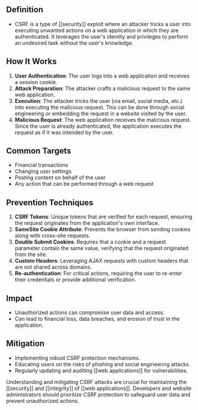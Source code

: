 
## Definition
- CSRF is a type of [[security]] exploit where an attacker tricks a user into executing unwanted actions on a web application in which they are authenticated. It leverages the user's identity and privileges to perform an undesired task without the user's knowledge.

## How It Works
1. **User Authentication**: The user logs into a web application and receives a session cookie.
2. **Attack Preparation**: The attacker crafts a malicious request to the same web application.
3. **Execution**: The attacker tricks the user (via email, social media, etc.) into executing the malicious request. This can be done through social engineering or embedding the request in a website visited by the user.
4. **Malicious Request**: The web application receives the malicious request. Since the user is already authenticated, the application executes the request as if it was intended by the user.

## Common Targets
- Financial transactions
- Changing user settings
- Posting content on behalf of the user
- Any action that can be performed through a web request

## Prevention Techniques
1. **CSRF Tokens**: Unique tokens that are verified for each request, ensuring the request originates from the application's own interface.
2. **SameSite Cookie Attribute**: Prevents the browser from sending cookies along with cross-site requests.
3. **Double Submit Cookies**: Requires that a cookie and a request parameter contain the same value, verifying that the request originated from the site.
4. **Custom Headers**: Leveraging AJAX requests with custom headers that are not shared across domains.
5. **Re-authentication**: For critical actions, requiring the user to re-enter their credentials or provide additional verification.

## Impact
- Unauthorized actions can compromise user data and access.
- Can lead to financial loss, data breaches, and erosion of trust in the application.

## Mitigation
- Implementing robust CSRF protection mechanisms.
- Educating users on the risks of phishing and social engineering attacks.
- Regularly updating and auditing [[web applications]] for vulnerabilities.

Understanding and mitigating CSRF attacks are crucial for maintaining the [[security]] and [[integrity]] of [[web applications]]. Developers and website administrators should prioritize CSRF protection to safeguard user data and prevent unauthorized actions.